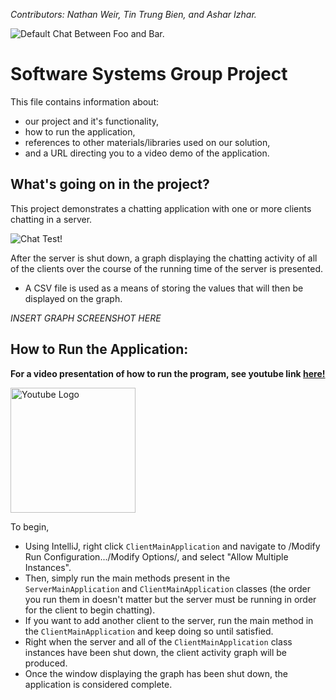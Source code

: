 *Contributors: Nathan Weir, Tin Trung Bien, and Ashar Izhar.*

![Default Chat Between Foo and Bar.](https://i.imgur.com/kUgcKAp.png)

# Software Systems Group Project
This file contains information about:
- our project and it's functionality,
- how to run the application,
- references to other materials/libraries used on our solution,
- and a URL directing you to a video demo of the application.

## What's going on in the project?
This project demonstrates a chatting application with one or more clients chatting in a server. 

![Chat Test!](https://media2.giphy.com/media/PK6K4HuWi7HNHXF3Ht/giphy.gif?cid=790b76114ff2618cc7e9eac4521ef89bd918c6f4095b1289&rid=giphy.gif&ct=g)

After the server is shut down, a graph displaying the chatting activity of all of the clients over the course of the running time of the server is presented. 
- A CSV file is used as a means of storing the values that will then be displayed on the graph. 

*INSERT GRAPH SCREENSHOT HERE*

## How to Run the Application:

**For a video presentation of how to run the program, see youtube link [here!](https://www.youtube.com/watch?v=dQw4w9WgXcQ)**

[<img src="https://www.freeiconspng.com/thumbs/youtube-logo-png/hd-youtube-logo-png-transparent-background-20.png" alt="Youtube Logo" width="200"/>](https://www.youtube.com/watch?v=dQw4w9WgXcQ)

To begin,
- Using IntelliJ, right click `ClientMainApplication` and navigate to /Modify Run Configuration.../Modify Options/, and select "Allow Multiple Instances".
- Then, simply run the main methods present in the `ServerMainApplication` and `ClientMainApplication` classes (the order you run them in doesn't matter but the server must be running in order for the client to begin chatting).
-  If you want to add another client to the server, run the main method in the `ClientMainApplication` and keep doing so until satisfied. 
-  Right when the server and all of the `ClientMainApplication` class instances have been shut down, the client activity graph will be produced. 
-  Once the window displaying the graph has been shut down, the application is considered complete.
